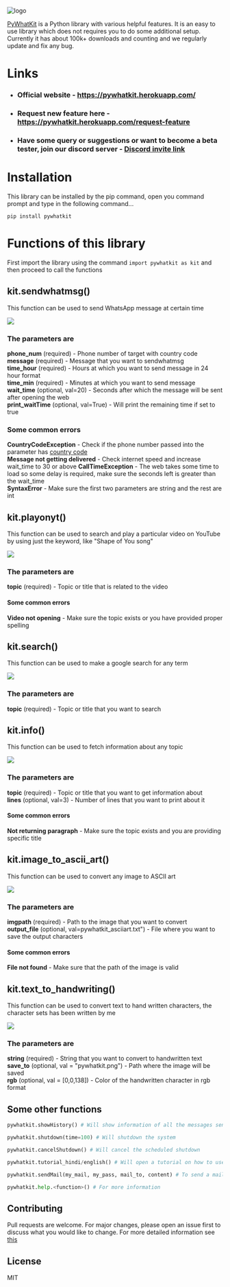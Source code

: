 
![logo](https://github.com/Ankit404butfound/PyWhatKit/raw/master/Images/logo.png?raw=true)


  
[PyWhatKit](https://pypi.org/project/pywhatkit/) is a Python library with various helpful features. It is an easy to use library which does not requires you to do some additional setup. Currently it has about 100k+ downloads and counting and we regularly update and fix any bug.

# Links
- ### Official website - https://pywhatkit.herokuapp.com/
- ### Request new feature here - https://pywhatkit.herokuapp.com/request-feature
- ### Have some query or suggestions or want to become a beta tester, join our discord server - [Discord invite link](https://discord.gg/uwznv4jKgk)

# Installation

This library can be installed by the pip command, open you command prompt and type in the following command...

`pip install pywhatkit`

# Functions of this library

First import the library using the command `import pywhatkit as kit` and then proceed to call the functions

## kit.sendwhatmsg()

This function can be used to send WhatsApp message at certain time  
  
![](https://raw.githubusercontent.com/Ankit404butfound/PyWhatKit/master/Images/sendwhatmsg.png)  

### The parameters are

**phone\_num** (required) - Phone number of target with country code  
**message** (required) - Message that you want to sendwhatmsg  
**time\_hour** (required) - Hours at which you want to send message in 24 hour format  
**time\_min** (required) - Minutes at which you want to send message  
**wait\_time** (optional, val=20) - Seconds after which the message will be sent after opening the web  
**print\_waitTime** (optional, val=True) - Will print the remaining time if set to true  

### Some common errors

**CountryCodeException** - Check if the phone number passed into the parameter has [country code](https://en.wikipedia.org/wiki/List_of_country_calling_codes)  
**Message not getting delivered** - Check internet speed and increase wait\_time to 30 or above
**CallTimeException** - The web takes some time to load so some delay is required, make sure the seconds left is greater than the wait\_time  
**SyntaxError** - Make sure the first two parameters are string and the rest are int

  

## kit.playonyt()

This function can be used to search and play a particular video on YouTube by using just the keyword, like "Shape of You song"  
  
![](https://raw.githubusercontent.com/Ankit404butfound/PyWhatKit/master/Images/playonyt.png)  

### The parameters are

**topic** (required) - Topic or title that is related to the video

#### Some common errors

**Video not opening** - Make sure the topic exists or you have provided proper spelling

  

## kit.search()

This function can be used to make a google search for any term  
  
![](https://raw.githubusercontent.com/Ankit404butfound/PyWhatKit/master/Images/search.PNG)

### The parameters are

**topic** (required) - Topic or title that you want to search

  

## kit.info()

This function can be used to fetch information about any topic  
  
![](https://raw.githubusercontent.com/Ankit404butfound/PyWhatKit/master/Images/info.PNG)

### The parameters are

**topic** (required) - Topic or title that you want to get information about  
**lines** (optional, val=3) - Number of lines that you want to print about it

#### Some common errors

**Not returning paragraph** - Make sure the topic exists and you are providing specific title

  

## kit.image\_to\_ascii\_art()

This function can be used to convert any image to ASCII art  
  
![](https://raw.githubusercontent.com/Ankit404butfound/PyWhatKit/master/Images/asciiart.PNG)

### The parameters are

**imgpath** (required) - Path to the image that you want to convert  
**output\_file** (optional, val=pywhatkit\_asciiart.txt") - File where you want to save the output characters

#### Some common errors

**File not found** - Make sure that the path of the image is valid

  

## kit.text\_to\_handwriting()

This function can be used to convert text to hand written characters, the character sets has been written by me  
  
![](https://raw.githubusercontent.com/Ankit404butfound/PyWhatKit/master/Images/text_to_handwriting.PNG)

### The parameters are

**string** (required) - String that you want to convert to handwritten text  
**save\_to** (optional, val = "pywhatkit.png") - Path where the image will be saved  
**rgb** (optional, val = \[0,0,138\]) - Color of the handwritten character in rgb format

## Some other functions

```python
pywhatkit.showHistory() # Will show information of all the messages sent using this library

pywhatkit.shutdown(time=100) # Will shutdown the system

pywhatkit.cancelShutdown() # Will cancel the scheduled shutdown

pywhatkit.tutorial_hindi/english() # Will open a tutorial on how to use this library on YouTube in respective language

pywhatkit.sendMail(my_mail, my_pass, mail_to, content) # To send a mail to anybody.

pywhatkit.help.<function>() # For more information

```
## Contributing

Pull requests are welcome. For major changes, please open an issue first to discuss what you would like to change.
For more detailed information see [this](https://github.com/Ankit404butfound/PyWhatKit/blob/master/CONTRIBUTING.mdhttps://github.com/Ankit404butfound/PyWhatKit/blob/master/CONTRIBUTING.md)

## License

MIT
